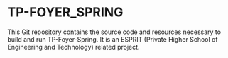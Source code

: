 # TP-FOYER_SPRING
This Git repository contains the source code and resources necessary to build and run TP-Foyer-Spring. It is an ESPRIT (Private Higher School of Engineering and Technology) related project.
